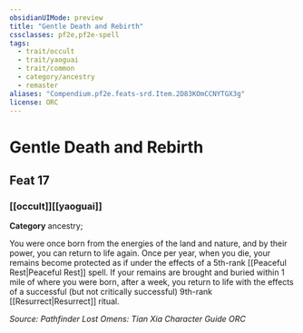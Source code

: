 ```yaml
---
obsidianUIMode: preview
title: "Gentle Death and Rebirth"
cssclasses: pf2e,pf2e-spell
tags:
  - trait/occult
  - trait/yaoguai
  - trait/common
  - category/ancestry
  - remaster
aliases: "Compendium.pf2e.feats-srd.Item.2D83KOmCCNYTGX3g"
license: ORC
---
```

# Gentle Death and Rebirth
## Feat 17
### [[occult]][[yaoguai]]

**Category** ancestry; 




You were once born from the energies of the land and nature, and by their power, you can return to life again. Once per year, when you die, your remains become protected as if under the effects of a 5th-rank [[Peaceful Rest|Peaceful Rest]] spell. If your remains are brought and buried within 1 mile of where you were born, after a week, you return to life with the effects of a successful (but not critically successful) 9th-rank [[Resurrect|Resurrect]] ritual.

*Source: Pathfinder Lost Omens: Tian Xia Character Guide*
*ORC*